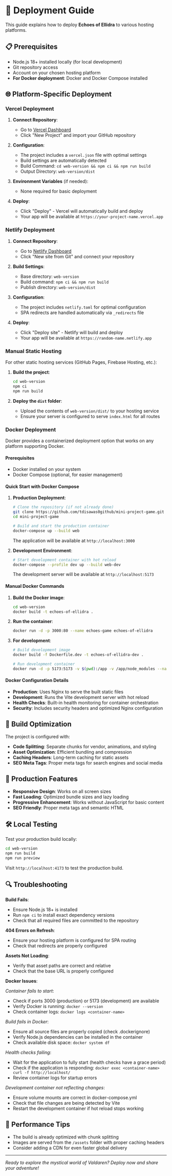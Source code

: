 # 🚀 Deployment Guide

This guide explains how to deploy **Echoes of Ellidra** to various hosting platforms.

## 📋 Prerequisites

- Node.js 18+ installed locally (for local development)
- Git repository access
- Account on your chosen hosting platform
- **For Docker deployment**: Docker and Docker Compose installed

## 🌐 Platform-Specific Deployment

### Vercel Deployment

1. **Connect Repository**:
   - Go to [Vercel Dashboard](https://vercel.com/dashboard)
   - Click "New Project" and import your GitHub repository

2. **Configuration**:
   - The project includes a `vercel.json` file with optimal settings
   - Build settings are automatically detected
   - Build Command: `cd web-version && npm ci && npm run build`
   - Output Directory: `web-version/dist`

3. **Environment Variables** (if needed):
   - None required for basic deployment

4. **Deploy**:
   - Click "Deploy" - Vercel will automatically build and deploy
   - Your app will be available at `https://your-project-name.vercel.app`

### Netlify Deployment

1. **Connect Repository**:
   - Go to [Netlify Dashboard](https://app.netlify.com/)
   - Click "New site from Git" and connect your repository

2. **Build Settings**:
   - Base directory: `web-version`
   - Build command: `npm ci && npm run build`
   - Publish directory: `web-version/dist`

3. **Configuration**:
   - The project includes `netlify.toml` for optimal configuration
   - SPA redirects are handled automatically via `_redirects` file

4. **Deploy**:
   - Click "Deploy site" - Netlify will build and deploy
   - Your app will be available at `https://random-name.netlify.app`

### Manual Static Hosting

For other static hosting services (GitHub Pages, Firebase Hosting, etc.):

1. **Build the project**:
   ```bash
   cd web-version
   npm ci
   npm run build
   ```

2. **Deploy the `dist` folder**:
   - Upload the contents of `web-version/dist/` to your hosting service
   - Ensure your server is configured to serve `index.html` for all routes

### Docker Deployment

Docker provides a containerized deployment option that works on any platform supporting Docker.

#### Prerequisites

- Docker installed on your system
- Docker Compose (optional, for easier management)

#### Quick Start with Docker Compose

1. **Production Deployment**:
   ```bash
   # Clone the repository (if not already done)
   git clone https://github.com/tdisawas0github/mini-project-game.git
   cd mini-project-game
   
   # Build and start the production container
   docker-compose up --build web
   ```
   
   The application will be available at `http://localhost:3000`

2. **Development Environment**:
   ```bash
   # Start development container with hot reload
   docker-compose --profile dev up --build web-dev
   ```
   
   The development server will be available at `http://localhost:5173`

#### Manual Docker Commands

1. **Build the Docker image**:
   ```bash
   cd web-version
   docker build -t echoes-of-ellidra .
   ```

2. **Run the container**:
   ```bash
   docker run -d -p 3000:80 --name echoes-game echoes-of-ellidra
   ```

3. **For development**:
   ```bash
   # Build development image
   docker build -f Dockerfile.dev -t echoes-of-ellidra-dev .
   
   # Run development container
   docker run -d -p 5173:5173 -v $(pwd):/app -v /app/node_modules --name echoes-dev echoes-of-ellidra-dev
   ```

#### Docker Configuration Details

- **Production**: Uses Nginx to serve the built static files
- **Development**: Runs the Vite development server with hot reload
- **Health Checks**: Built-in health monitoring for container orchestration
- **Security**: Includes security headers and optimized Nginx configuration

## 🔧 Build Optimization

The project is configured with:
- **Code Splitting**: Separate chunks for vendor, animations, and styling
- **Asset Optimization**: Efficient bundling and compression
- **Caching Headers**: Long-term caching for static assets
- **SEO Meta Tags**: Proper meta tags for search engines and social media

## 📱 Production Features

- **Responsive Design**: Works on all screen sizes
- **Fast Loading**: Optimized bundle sizes and lazy loading
- **Progressive Enhancement**: Works without JavaScript for basic content
- **SEO Friendly**: Proper meta tags and semantic HTML

## 🛠️ Local Testing

Test your production build locally:

```bash
cd web-version
npm run build
npm run preview
```

Visit `http://localhost:4173` to test the production build.

## 🔍 Troubleshooting

**Build Fails**:
- Ensure Node.js 18+ is installed
- Run `npm ci` to install exact dependency versions
- Check that all required files are committed to the repository

**404 Errors on Refresh**:
- Ensure your hosting platform is configured for SPA routing
- Check that redirects are properly configured

**Assets Not Loading**:
- Verify that asset paths are correct and relative
- Check that the base URL is properly configured

**Docker Issues**:

*Container fails to start*:
- Check if ports 3000 (production) or 5173 (development) are available
- Verify Docker is running: `docker --version`
- Check container logs: `docker logs <container-name>`

*Build fails in Docker*:
- Ensure all source files are properly copied (check .dockerignore)
- Verify Node.js dependencies can be installed in the container
- Check available disk space: `docker system df`

*Health checks failing*:
- Wait for the application to fully start (health checks have a grace period)
- Check if the application is responding: `docker exec <container-name> curl -f http://localhost/`
- Review container logs for startup errors

*Development container not reflecting changes*:
- Ensure volume mounts are correct in docker-compose.yml
- Check that file changes are being detected by Vite
- Restart the development container if hot reload stops working

## 🌟 Performance Tips

- The build is already optimized with chunk splitting
- Images are served from the `/assets` folder with proper caching headers
- Consider adding a CDN for even faster global delivery

---

*Ready to explore the mystical world of Valdaren? Deploy now and share your adventure!*